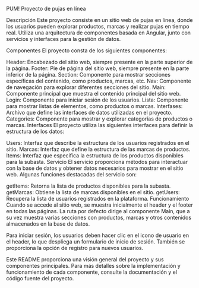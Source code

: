 PUM! Proyecto de pujas en línea

Descripción
Este proyecto consiste en un sitio web de pujas en línea, donde los usuarios pueden explorar productos, marcas y realizar pujas en tiempo real. Utiliza una arquitectura de componentes basada en Angular, junto con servicios y interfaces para la gestión de datos.

Componentes
El proyecto consta de los siguientes componentes:

Header: Encabezado del sitio web, siempre presente en la parte superior de la página.
Footer: Pie de página del sitio web, siempre presente en la parte inferior de la página.
Section: Componente para mostrar secciones específicas del contenido, como productos, marcas, etc.
Nav: Componente de navegación para explorar diferentes secciones del sitio.
Main: Componente principal que muestra el contenido principal del sitio web.
Login: Componente para iniciar sesión de los usuarios.
Lista: Componente para mostrar listas de elementos, como productos o marcas.
Interfases: Archivo que define las interfaces de datos utilizadas en el proyecto.
Categories: Componente para mostrar y explorar categorías de productos o marcas.
Interfaces
El proyecto utiliza las siguientes interfaces para definir la estructura de los datos:

Users: Interfaz que describe la estructura de los usuarios registrados en el sitio.
Marcas: Interfaz que define la estructura de las marcas de productos.
Items: Interfaz que especifica la estructura de los productos disponibles para la subasta.
Servicio
El servicio proporciona métodos para interactuar con la base de datos y obtener datos necesarios para mostrar en el sitio web. Algunas funciones destacadas del servicio son:

getItems: Retorna la lista de productos disponibles para la subasta.
getMarcas: Obtiene la lista de marcas disponibles en el sitio.
getUsers: Recupera la lista de usuarios registrados en la plataforma.
Funcionamiento
Cuando se accede al sitio web, se muestra inicialmente el header y el footer en todas las páginas. La ruta por defecto dirige al componente Main, que a su vez muestra varias secciones con productos, marcas y otros contenidos almacenados en la base de datos.

Para iniciar sesión, los usuarios deben hacer clic en el icono de usuario en el header, lo que despliega un formulario de inicio de sesión. También se proporciona la opción de registro para nuevos usuarios.

Este README proporciona una visión general del proyecto y sus componentes principales. Para más detalles sobre la implementación y funcionamiento de cada componente, consulte la documentación y el código fuente del proyecto.
